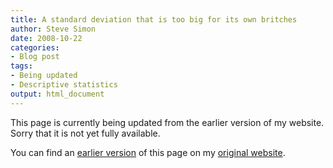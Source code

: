 ```yaml
---
title: A standard deviation that is too big for its own britches
author: Steve Simon
date: 2008-10-22
categories:
- Blog post
tags:
- Being updated
- Descriptive statistics
output: html_document
---
```


This page is currently being updated from the earlier version of my website. Sorry that it is not yet fully available.

<!---More--->


You can find an [earlier version][sim1] of this page on my [original website][sim2].

[sim1]: http://www.pmean.com/08/SdTooBig.html
[sim2]: http://www.pmean.com/original_site.html

